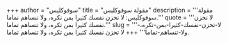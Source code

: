 +++
author = "سوفوكليس"
title = "مقولة سوفوكليس"
description = '''مقولة سوفوكليس: لا تحزن نفسك كثيرا بمن تكره، ولا تنساهم تماما.'''
quote = '''لا تحزن نفسك كثيرا بمن تكره، ولا تنساهم تماما.'''
slug = '''لا-تحزن-نفسك-كثيرا-بمن-تكره،-ولا-تنساهم-تماما'''
+++
لا تحزن نفسك كثيرا بمن تكره، ولا تنساهم تماما.
